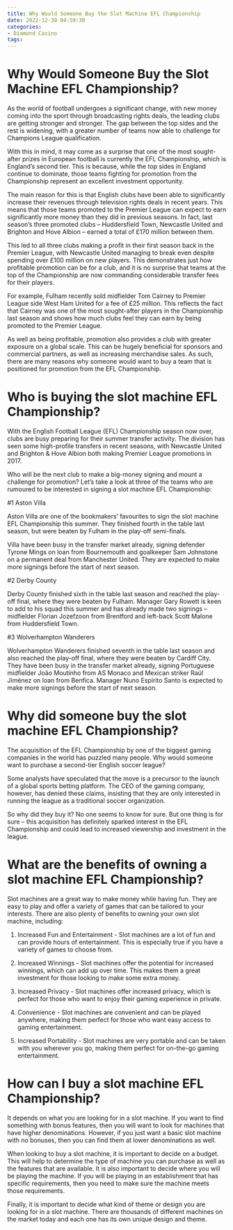 ```yaml
---
title: Why Would Someone Buy the Slot Machine EFL Championship
date: 2022-12-30 04:59:30
categories:
- Diamond Casino
tags:
---
```



#  Why Would Someone Buy the Slot Machine EFL Championship?

As the world of football undergoes a significant change, with new money coming into the sport through broadcasting rights deals, the leading clubs are getting stronger and stronger. The gap between the top sides and the rest is widening, with a greater number of teams now able to challenge for Champions League qualification.

With this in mind, it may come as a surprise that one of the most sought-after prizes in European football is currently the EFL Championship, which is England’s second tier. This is because, while the top sides in England continue to dominate, those teams fighting for promotion from the Championship represent an excellent investment opportunity.

The main reason for this is that English clubs have been able to significantly increase their revenues through television rights deals in recent years. This means that those teams promoted to the Premier League can expect to earn significantly more money than they did in previous seasons. In fact, last season’s three promoted clubs – Huddersfield Town, Newcastle United and Brighton and Hove Albion – earned a total of £170 million between them.

This led to all three clubs making a profit in their first season back in the Premier League, with Newcastle United managing to break even despite spending over £100 million on new players. This demonstrates just how profitable promotion can be for a club, and it is no surprise that teams at the top of the Championship are now commanding considerable transfer fees for their players.

For example, Fulham recently sold midfielder Tom Cairney to Premier League side West Ham United for a fee of £25 million. This reflects the fact that Cairney was one of the most sought-after players in the Championship last season and shows how much clubs feel they can earn by being promoted to the Premier League.

As well as being profitable, promotion also provides a club with greater exposure on a global scale. This can be hugely beneficial for sponsors and commercial partners, as well as increasing merchandise sales. As such, there are many reasons why someone would want to buy a team that is positioned for promotion from the EFL Championship.

#  Who is buying the slot machine EFL Championship?

With the English Football League (EFL) Championship season now over, clubs are busy preparing for their summer transfer activity. The division has seen some high-profile transfers in recent seasons, with Newcastle United and Brighton & Hove Albion both making Premier League promotions in 2017.

Who will be the next club to make a big-money signing and mount a challenge for promotion? Let’s take a look at three of the teams who are rumoured to be interested in signing a slot machine EFL Championship:

#1 Aston Villa

Aston Villa are one of the bookmakers’ favourites to sign the slot machine EFL Championship this summer. They finished fourth in the table last season, but were beaten by Fulham in the play-off semi-finals.

Villa have been busy in the transfer market already, signing defender Tyrone Mings on loan from Bournemouth and goalkeeper Sam Johnstone on a permanent deal from Manchester United. They are expected to make more signings before the start of next season.

#2 Derby County

Derby County finished sixth in the table last season and reached the play-off final, where they were beaten by Fulham. Manager Gary Rowett is keen to add to his squad this summer and has already made two signings – midfielder Florian Jozefzoon from Brentford and left-back Scott Malone from Huddersfield Town.

#3 Wolverhampton Wanderers

Wolverhampton Wanderers finished seventh in the table last season and also reached the play-off final, where they were beaten by Cardiff City. They have been busy in the transfer market already, signing Portuguese midfielder João Moutinho from AS Monaco and Mexican striker Raúl Jiménez on loan from Benfica. Manager Nuno Espirito Santo is expected to make more signings before the start of next season.

#  Why did someone buy the slot machine EFL Championship?

The acquisition of the EFL Championship by one of the biggest gaming companies in the world has puzzled many people. Why would someone want to purchase a second-tier English soccer league?

Some analysts have speculated that the move is a precursor to the launch of a global sports betting platform. The CEO of the gaming company, however, has denied these claims, insisting that they are only interested in running the league as a traditional soccer organization.

So why did they buy it? No one seems to know for sure. But one thing is for sure – this acquisition has definitely sparked interest in the EFL Championship and could lead to increased viewership and investment in the league.

#  What are the benefits of owning a slot machine EFL Championship?

Slot machines are a great way to make money while having fun. They are easy to play and offer a variety of games that can be tailored to your interests. There are also plenty of benefits to owning your own slot machine, including:

1. Increased Fun and Entertainment - Slot machines are a lot of fun and can provide hours of entertainment. This is especially true if you have a variety of games to choose from.

2. Increased Winnings - Slot machines offer the potential for increased winnings, which can add up over time. This makes them a great investment for those looking to make some extra money.

3. Increased Privacy - Slot machines offer increased privacy, which is perfect for those who want to enjoy their gaming experience in private.

4. Convenience - Slot machines are convenient and can be played anywhere, making them perfect for those who want easy access to gaming entertainment.

5. Increased Portability - Slot machines are very portable and can be taken with you wherever you go, making them perfect for on-the-go gaming entertainment.

#  How can I buy a slot machine EFL Championship?

It depends on what you are looking for in a slot machine. If you want to find something with bonus features, then you will want to look for machines that have higher denominations. However, if you just want a basic slot machine with no bonuses, then you can find them at lower denominations as well.

When looking to buy a slot machine, it is important to decide on a budget. This will help to determine the type of machine you can purchase as well as the features that are available. It is also important to decide where you will be playing the machine. If you will be playing in an establishment that has specific requirements, then you need to make sure the machine meets those requirements.

Finally, it is important to decide what kind of theme or design you are looking for in a slot machine. There are thousands of different machines on the market today and each one has its own unique design and theme.